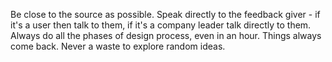 Be close to the source as possible. Speak directly to the feedback giver - if it's a user then talk to them, if it's a company leader talk directly to them.
Always do all the phases of design process, even in an hour.
Things always come back. Never a waste to explore random ideas.